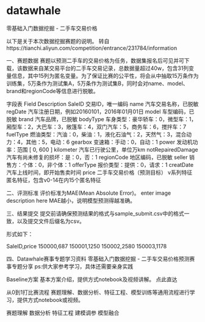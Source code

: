 # datawhale
零基础入门数据挖掘 - 二手车交易价格

以下是关于本次数据挖掘赛题的说明。
转自https://tianchi.aliyun.com/competition/entrance/231784/information

一、赛题数据
赛题以预测二手车的交易价格为任务，数据集报名后可见并可下载，该数据来自某交易平台的二手车交易记录，总数据量超过40w，包含31列变量信息，其中15列为匿名变量。为了保证比赛的公平性，将会从中抽取15万条作为训练集，5万条作为测试集A，5万条作为测试集B，同时会对name、model、brand和regionCode等信息进行脱敏。

字段表
Field	Description
SaleID	交易ID，唯一编码
name	汽车交易名称，已脱敏
regDate	汽车注册日期，例如20160101，2016年01月01日
model	车型编码，已脱敏
brand	汽车品牌，已脱敏
bodyType	车身类型：豪华轿车：0，微型车：1，厢型车：2，大巴车：3，敞篷车：4，双门汽车：5，商务车：6，搅拌车：7
fuelType	燃油类型：汽油：0，柴油：1，液化石油气：2，天然气：3，混合动力：4，其他：5，电动：6
gearbox	变速箱：手动：0，自动：1
power	发动机功率：范围 [ 0, 600 ]
kilometer	汽车已行驶公里，单位万km
notRepairedDamage	汽车有尚未修复的损坏：是：0，否：1
regionCode	地区编码，已脱敏
seller	销售方：个体：0，非个体：1
offerType	报价类型：提供：0，请求：1
creatDate	汽车上线时间，即开始售卖时间
price	二手车交易价格（预测目标）
v系列特征	匿名特征，包含v0-14在内15个匿名特征

二、评测标准
评价标准为MAE(Mean Absolute Error)。
enter image description here
MAE越小，说明模型预测得越准确。

三、结果提交
提交前请确保预测结果的格式与sample_submit.csv中的格式一致，以及提交文件后缀名为csv。

形式如下：

SaleID,price
150000,687
150001,1250
150002,2580
150003,1178

四、Datawhale赛事专题学习资料
零基础入门数据挖掘 - 二手车交易价格预测赛事专题分享
ps:供大家参考学习，具体还需要亲身实践

Baseline方案
基本方案介绍，提供方式notebook及视频讲解。
点此直达

从0到1打比赛流程
赛题理解、数据分析、特征工程、模型训练等通用流程进行学习，提供方式notebook或视频。

赛题理解
数据分析
特征工程
建模调参
模型融合

